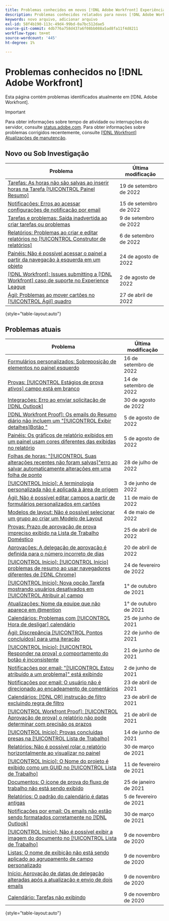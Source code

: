 ```yaml
---
title: Problemas conhecidos em novos [!DNL Adobe Workfront] Experiência
description: Problemas conhecidos relatados para novos [!DNL Adobe Workfront] Experiência
keywords: novo arquivo, adicionar arquivo
exl-id: 58f4b190-113c-49d4-99bd-0a7bc512dae5
source-git-commit: 4db776a758d437a6f08bb088a5ad8fa11f4d8211
workflow-type: tm+mt
source-wordcount: '445'
ht-degree: 1%

---
```


# Problemas conhecidos no [!DNL Adobe Workfront]

Esta página contém problemas identificados atualmente em [!DNL Adobe Workfront].

>[!IMPORTANT]
>
>Para obter informações sobre tempo de atividade ou interrupções do servidor, consulte [status.adobe.com](https://status.adobe.com). Para obter informações sobre problemas corrigidos recentemente, consulte [[!DNL Workfront] Atualizações de manutenção](../maintenance/current-updates.md).

## Novo ou Sob Investigação

| **Problema** | **Última modificação** |
|---|---|
| [Tarefas: As horas não são salvas ao inserir horas na Tarefa [!UICONTROL Painel Resumo]](known-issues-workfront/wf-hours-do-not-save-when-scrolling-summary-panel.md) | 19 de setembro de 2022 |
| [Notificações: Erros ao acessar configurações de notificação por email](known-issues-workfront/wf-notifications-preview-errors-with-options.md) | 15 de setembro de 2022 |
| [Tarefas e problemas: Saída inadvertida ao criar tarefas ou problemas](known-issues-workfront/wf-inadvertent-exit-creating-tasks-or-issues.md) | 9 de setembro de 2022 |
| [Relatórios: Problemas ao criar e editar relatórios no [!UICONTROL Construtor de relatórios]](known-issues-workfront/wf-reports-builder-degraded-performance.md) | 6 de setembro de 2022 |
| [Painéis: Não é possível acessar o painel a partir da navegação à esquerda em um objeto](known-issues-workfront/wf-dashboards-cannot-open-from-left-nav.md) | 24 de agosto de 2022 |
| [[!DNL Workfront]: Issues submitting a [!DNL Workfront] caso de suporte no Experience League](known-issues-workfront/wf-support-issues-submitting-support-case.md) | 2 de agosto de 2022 |
| [Ágil: Problemas ao mover cartões no [!UICONTROL Ágil] quadro](known-issues-workfront/wf-agile-issues-moving-cards.md) | 27 de abril de 2022 |

{style=&quot;table-layout:auto&quot;}

## Problemas atuais

| **Problema** | **Última modificação** |
| -------------------------------------------------------------------------------------------------- | ----------------- |
| [Formulários personalizados: Sobreposição de elementos no painel esquerdo](known-issues-workfront/wf-custom-forms-message-causes-element-overlap.md) | 16 de setembro de 2022 |
| [Provas: [!UICONTROL Estágios de prova ativos] campo está em branco](known-issues-workfront/wf-documents-stages-do-not-populate-on-proof.md) | 14 de setembro de 2022 |
| [Integrações: Erro ao enviar solicitação de [!DNL Outlook] ](known-issues-workfront/wf-integrations-error-when-creating-request-from-outlook.md) | 30 de agosto de 2022 |
| [[!DNL Workfront Proof]: Os emails do Resumo diário não incluem um &quot;[!UICONTROL Exibir detalhes]Botão &quot;](known-issues-workfront-proof/proof-daily-summary-email-no-view-details-button.md) | 5 de agosto de 2022 |
| [Painéis: Os gráficos de relatório exibidos em um painel usam cores diferentes das exibidas no relatório](known-issues-workfront/wf-dashboard-reports-wrong-color.md) | 5 de agosto de 2022 |
| [Folhas de horas: &quot;[!UICONTROL Suas alterações recentes não foram salvas]&quot;erro ao salvar automaticamente alterações em uma folha de ponto](known-issues-workfront/wf-timesheets-recent-changes-not-saved-error.md) | 28 de julho de 2022 |
| [[!UICONTROL Início]: A terminologia personalizada não é aplicada à área de origem](known-issues-workfront/wf-home-custom-term-not-applied-to-home.md) | 3 de junho de 2022 |
| [Ágil: Não é possível editar campos a partir de formulários personalizados em cartões](known-issues-workfront/wf-agile-cannot-edit-fields-custom-cards.md) | 11 de maio de 2022 |
| [Modelos de layout: Não é possível selecionar um grupo ao criar um Modelo de Layout](known-issues-workfront/wf-layout-templ-cannot-select-group.md) | 4 de maio de 2022 |
| [Provas: Prazo de aprovação de prova impreciso exibido na Lista de Trabalho Doméstico](known-issues-workfront-proof/inaccurate-proof-approval-deadline-displayed.md) | 25 de abril de 2022 |
| [Aprovações: A delegação de aprovação é definida para o número incorreto de dias](known-issues-workfront/wf-approval-delegation-incorrect-number-of-days.md) | 20 de abril de 2022 |
| [[!UICONTROL Início]: [!UICONTROL Início] problemas de resumo ao usar navegadores diferentes de [!DNL Chrome]](known-issues-workfront/wf-home-summary-issues-when-not-using-chrome.md) | 24 de fevereiro de 2022 |
| [[!UICONTROL Início]: Nova opção Tarefa mostrando usuários desativados em [!UICONTROL Atribuir a] campo](known-issues-workfront/wf-home-new-task-option-showing-deactivated-users.md) | 1° de outubro de 2021 |
| [Atualizações: Nome da equipe que não aparece em @mention](known-issues-workfront/wf-updates-team-name-not-in-mention.md) | 1° de outubro de 2021 |
| [Calendários: Problemas com [!UICONTROL Hora de desligar] calendário](known-issues-workfront/wf-calendars-issue-time-off.md) | 25 de junho de 2021 |
| [Ágil: Discrepância [!UICONTROL Pontos concluídos] para uma iteração](known-issues-workfront/wf-agile-discrepancy-in-completed-points.md) | 22 de junho de 2021 |
| [[!UICONTROL Início]: [!UICONTROL Responder na prova] o comportamento do botão é inconsistente](known-issues-workfront-proof/reply-in-proof-button-behavior-is-inconsistent.md) | 21 de junho de 2021 |
| [Notificações por email: &quot;[!UICONTROL Estou atribuído a um problema]&quot; está exibindo](known-issues-workfront/wf-email-notif-im-assigned-to-issue-displaying.md) | 2 de junho de 2021 |
| [Notificações por email: O usuário não é direcionado ao encadeamento de comentários](known-issues-workfront/wf-email-notif-user-not-directed-to-thread.md) | 23 de abril de 2021 |
| [Calendários: [!DNL OR] instrução de filtro excluindo regra de filtro](known-issues-workfront/wf-calendars-or-filter-statement.md) | 23 de abril de 2021 |
| [[!UICONTROL Workfront Proof]: [!UICONTROL Aprovação de prova] o relatório não pode determinar com precisão os prazos](known-issues-workfront-proof/proof-approval-report-cant-accurately-determine-deadlines.md) | 21 de abril de 2021 |
| [[!UICONTROL Início]: Provas concluídas presas na [!UICONTROL Lista de Trabalho]](known-issues-workfront-proof/completed-proofs-stuck-in-the-work-list.md) | 14 de junho de 2021 |
| [Relatórios: Não é possível rolar o relatório horizontalmente ao visualizar no painel](known-issues-workfront/wf-reports-cannot-scroll-horizontally.md) | 30 de março de 2021 |
| [[!UICONTROL Início]: O Nome do projeto é exibido como um GUID no [!UICONTROL Lista de Trabalho]](known-issues-workfront/wf-home-project-name-shows-as-guid.md) | 11 de fevereiro de 2021 |
| [Documentos: O ícone de prova do fluxo de trabalho não está sendo exibido](known-issues-workfront-proof/proof-workflow-icon-is-not-displaying.md) | 25 de janeiro de 2021 |
| [Relatórios: O padrão do calendário é datas antigas](known-issues-workfront/wf-reports-caledar-defaults-to-old-dates.md) | 5 de fevereiro de 2021 |
| [Notificações por email: Os emails não estão sendo formatados corretamente no [!DNL Outlook]](known-issues-workfront/wf-email-notif-not-formatting-in-outlook.md) | 30 de março de 2021 |
| [[!UICONTROL Início]: Não é possível exibir a imagem do documento no [!UICONTROL Lista de Trabalho]](known-issues-workfront/wf-home-unable-to-view-document-image.md) | 9 de novembro de 2020 |
| [Listas: O nome de exibição não está sendo aplicado ao agrupamento de campo personalizado](known-issues-workfront/wf-lists-display-name-not-applied-to-grouping.md) | 9 de novembro de 2020 |
| [Início: Aprovação de datas de delegação alteradas após a atualização e envio de dois emails](known-issues-workfront/wf-home-approval-delegation-dates-changing.md) | 9 de novembro de 2020 |
| [Calendário: Tarefas não exibindo](known-issues-workfront/wf-calendar-tasks-not-displaying.md) | 9 de novembro de 2020 |

{style=&quot;table-layout:auto&quot;}


<!--


-->
